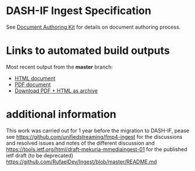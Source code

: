 # DASH-IF Ingest Specification

See [Document Authoring Kit](https://dashif.org/DocumentAuthoring/) for details on document authoring process.

# Links to automated build outputs

Most recent output from the **master** branch:

* [HTML document](https://dashif-documents.azurewebsites.net/Ingest/master/DASH-IF-Ingest.html)
* [PDF document](https://dashif-documents.azurewebsites.net/Ingest/master/DASH-IF-Ingest.pdf)
* [Download PDF + HTML as archive](https://dashif-documents.azurewebsites.net/Ingest/master/DASH-IF-Ingest.zip)

# additional information 
This work was carried out for 1 year before the migration to DASH-IF, pease see 
https://github.com/unifiedstreaming/fmp4-ingest
for the discussions and resolved issues and notes of the different discussion
and
https://tools.ietf.org/html/draft-mekuria-mmediaingest-01
for the published ietf draft (to be deprecated)
https://github.com/RufaelDev/Ingest/blob/master/README.md
